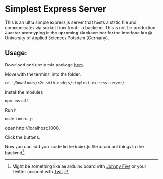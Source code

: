 Simplest Express Server
=======================

This is an ultra simple express.js server that hosts a static file and communicates via socket from front- to backend. This is not for production. Just for prototyping in the upcoming blockseminar for the interface lab @ University of Applied Sciences Potsdam (Germany).    

## Usage:

Download and unzip this package [here][download].  

Move with the terminal into the folder.  

    cd ~/Downloads/c2c-with-nodejs/simplest-express-server/

Install the modules

    npm install

Run it 

    node index.js

open [http://localhost:3000][host].  

Click the buttons.  

Now you can add your code in the index.js file to control things in the backend[^1].  

<!-- footnotes -->

[^1]: Might be something like an arduino board with [Johnny Five][j5] or your Twitter account with [Twit][twit]. 

<!-- links -->

[download]: https://github.com/fabianmoronzirfas/c2c-with-nodejs/archive/master.zip
[host]: http://localhost:3000
[twit]: https://github.com/ttezel/twit
[j5]: https://github.com/rwaldron/johnny-five